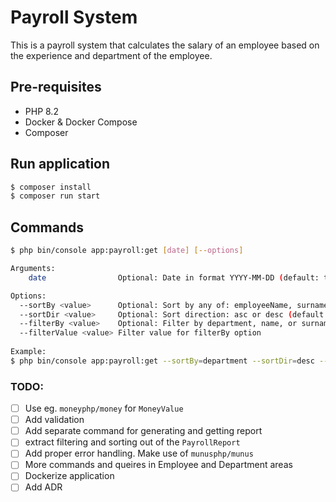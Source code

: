 # Payroll System

This is a payroll system that calculates the salary of an employee based on the experience and department of the employee.

## Pre-requisites
- PHP 8.2
- Docker & Docker Compose
- Composer

## Run application
```bash
$ composer install
$ composer run start
```

## Commands

```bash
$ php bin/console app:payroll:get [date] [--options]

Arguments:
    date                Optional: Date in format YYYY-MM-DD (default: today)

Options:
  --sortBy <value>      Optional: Sort by any of: employeeName, surname, department, baseSalary, bonusType, bonusValue, totalSalary
  --sortDir <value>     Optional: Sort direction: asc or desc (default: asc)
  --filterBy <value>    Optional: Filter by department, name, or surname
  --filterValue <value> Filter value for filterBy option
  
Example:
$ php bin/console app:payroll:get --sortBy=department --sortDir=desc --filterBy=name --filterValue=Joe
```

### TODO:
- [ ] Use eg. `moneyphp/money` for `MoneyValue`
- [ ] Add validation
- [ ] Add separate command for generating and getting report
- [ ] extract filtering and sorting out of the `PayrollReport`
- [ ] Add proper error handling. Make use of `munusphp/munus`
- [ ] More commands and queires in Employee and Department areas
- [ ] Dockerize application
- [ ] Add ADR

